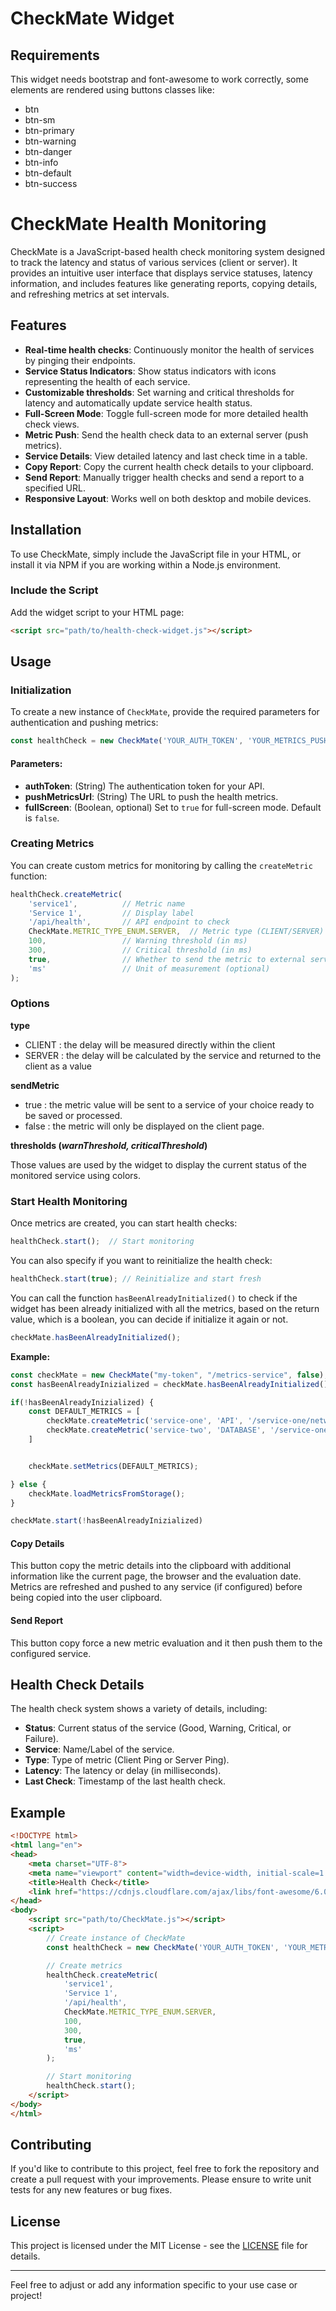 # CheckMate Widget

## Requirements
This widget needs bootstrap and font-awesome to work correctly, some elements are rendered using buttons classes like:
- btn
- btn-sm
- btn-primary
- btn-warning
- btn-danger
- btn-info
- btn-default
- btn-success

# CheckMate Health Monitoring

CheckMate is a JavaScript-based health check monitoring system designed to track the latency and status of various services (client or server). It provides an intuitive user interface that displays service statuses, latency information, and includes features like generating reports, copying details, and refreshing metrics at set intervals.

## Features

- **Real-time health checks**: Continuously monitor the health of services by pinging their endpoints.
- **Service Status Indicators**: Show status indicators with icons representing the health of each service.
- **Customizable thresholds**: Set warning and critical thresholds for latency and automatically update service health status.
- **Full-Screen Mode**: Toggle full-screen mode for more detailed health check views.
- **Metric Push**: Send the health check data to an external server (push metrics).
- **Service Details**: View detailed latency and last check time in a table.
- **Copy Report**: Copy the current health check details to your clipboard.
- **Send Report**: Manually trigger health checks and send a report to a specified URL.
- **Responsive Layout**: Works well on both desktop and mobile devices.

## Installation

To use CheckMate, simply include the JavaScript file in your HTML, or install it via NPM if you are working within a Node.js environment.


### Include the Script
Add the widget script to your HTML page:
```html
<script src="path/to/health-check-widget.js"></script>
```

## Usage

### Initialization

To create a new instance of `CheckMate`, provide the required parameters for authentication and pushing metrics:

```javascript
const healthCheck = new CheckMate('YOUR_AUTH_TOKEN', 'YOUR_METRICS_PUSH_URL');
```

#### Parameters:
- **authToken**: (String) The authentication token for your API.
- **pushMetricsUrl**: (String) The URL to push the health metrics.
- **fullScreen**: (Boolean, optional) Set to `true` for full-screen mode. Default is `false`.

### Creating Metrics

You can create custom metrics for monitoring by calling the `createMetric` function:

```javascript
healthCheck.createMetric(
    'service1',          // Metric name
    'Service 1',         // Display label
    '/api/health',       // API endpoint to check
    CheckMate.METRIC_TYPE_ENUM.SERVER,  // Metric type (CLIENT/SERVER)
    100,                 // Warning threshold (in ms)
    300,                 // Critical threshold (in ms)
    true,                // Whether to send the metric to external server
    'ms'                 // Unit of measurement (optional)
);
```


### Options
**type**
- CLIENT : the delay will be measured directly within the client
- SERVER : the delay will be calculated by the service and returned to the client as a value

**sendMetric**
- true   : the metric value will be sent to a service of your choice ready to be saved or processed.
- false  : the metric will only be displayed on the client page.

**thresholds (_warnThreshold, criticalThreshold_)**

Those values are used by the widget to display the current status of the monitored service using colors.

### Start Health Monitoring

Once metrics are created, you can start health checks:

```javascript
healthCheck.start();  // Start monitoring
```

You can also specify if you want to reinitialize the health check:

```javascript
healthCheck.start(true); // Reinitialize and start fresh
```

You can call the function `hasBeenAlreadyInitialized()` to check if the widget has been already initialized with all the metrics, based on the return value, which is a boolean, you can decide if initialize it again or not.

```javascript
checkMate.hasBeenAlreadyInitialized();
```

**Example:**
```javascript
const checkMate = new CheckMate("my-token", "/metrics-service", false);
const hasBeenAlreadyInizialized = checkMate.hasBeenAlreadyInitialized();

if(!hasBeenAlreadyInizialized) {
    const DEFAULT_METRICS = [
        checkMate.createMetric('service-one', 'API', '/service-one/network', CheckMate.METRIC_TYPE_ENUM.CLIENT, 100, 1000, false, 'ms'),
        checkMate.createMetric('service-two', 'DATABASE', '/service-one/database', CheckMate.METRIC_TYPE_ENUM.CLIENT, 100, 1000, true, 'ms')
    ]


    checkMate.setMetrics(DEFAULT_METRICS);

} else {
    checkMate.loadMetricsFromStorage();
}

checkMate.start(!hasBeenAlreadyInizialized)
```


#### Copy Details
This button copy the metric details into the clipboard with additional information like the current page, the browser and the evaluation date. 
Metrics are refreshed and pushed to any service (if configured) before being copied into the user clipboard.

#### Send Report
This button copy force a new metric evaluation and it then push them to the configured service.

## Health Check Details

The health check system shows a variety of details, including:

- **Status**: Current status of the service (Good, Warning, Critical, or Failure).
- **Service**: Name/Label of the service.
- **Type**: Type of metric (Client Ping or Server Ping).
- **Latency**: The latency or delay (in milliseconds).
- **Last Check**: Timestamp of the last health check.


## Example

```html
<!DOCTYPE html>
<html lang="en">
<head>
    <meta charset="UTF-8">
    <meta name="viewport" content="width=device-width, initial-scale=1.0">
    <title>Health Check</title>
    <link href="https://cdnjs.cloudflare.com/ajax/libs/font-awesome/6.0.0-beta3/css/all.min.css" rel="stylesheet">
</head>
<body>
    <script src="path/to/CheckMate.js"></script>
    <script>
        // Create instance of CheckMate
        const healthCheck = new CheckMate('YOUR_AUTH_TOKEN', 'YOUR_METRICS_PUSH_URL');

        // Create metrics
        healthCheck.createMetric(
            'service1',
            'Service 1',
            '/api/health',
            CheckMate.METRIC_TYPE_ENUM.SERVER,
            100,
            300,
            true,
            'ms'
        );

        // Start monitoring
        healthCheck.start();
    </script>
</body>
</html>
```

## Contributing

If you'd like to contribute to this project, feel free to fork the repository and create a pull request with your improvements. Please ensure to write unit tests for any new features or bug fixes.

## License

This project is licensed under the MIT License - see the [LICENSE](LICENSE) file for details.

---

Feel free to adjust or add any information specific to your use case or project!
